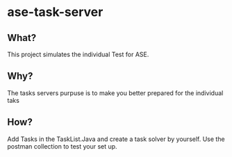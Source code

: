 # ase-task-server

## What?
This project simulates the individual Test for ASE.

## Why?
The tasks servers purpuse is to make you better prepared for the individual taks

## How?
Add Tasks in the TaskList.Java and create a task solver by yourself. Use the postman collection to test your set up.
